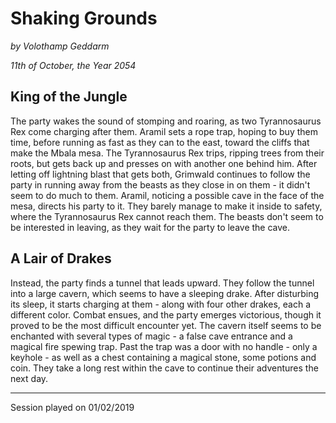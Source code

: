 # Shaking Grounds

*by Volothamp Geddarm*

*11th of October, the Year 2054*

## King of the Jungle
The party wakes the sound of stomping and roaring, as two Tyrannosaurus Rex come charging after them. Aramil sets a rope trap, hoping to buy them time, before running as fast as they can to the east, toward the cliffs that make the Mbala mesa. The Tyrannosaurus Rex trips, ripping trees from their roots, but gets back up and presses on with another one behind him. After letting off lightning blast that gets both, Grimwald continues to follow the party in running away from the beasts as they close in on them - it didn't seem to do much to them. Aramil, noticing a possible cave in the face of the mesa, directs his party to it. They barely manage to make it inside to safety, where the Tyrannosaurus Rex cannot reach them. The beasts don't seem to be interested in leaving, as they wait for the party to leave the cave. 

## A Lair of Drakes
Instead, the party finds a tunnel that leads upward. They follow the tunnel into a large cavern, which seems to have a sleeping drake. After disturbing its sleep, it starts charging at them - along with four other drakes, each a different color. Combat ensues, and the party emerges victorious, though it proved to be the most difficult encounter yet. The cavern itself seems to be enchanted with several types of magic - a false cave entrance and a magical fire spewing trap. Past the trap was a door with no handle - only a keyhole - as well as a chest containing a magical stone, some potions and coin. They take a long rest within the cave to continue their adventures the next day.





----------------------------
Session played on 01/02/2019
